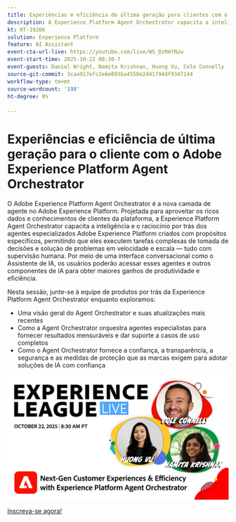 ```yaml
---
title: Experiências e eficiência de última geração para clientes com o Adobe Experience Platform Agent Orchestrator
description: A Experience Platform Agent Orchestrator capacita a inteligência e o raciocínio por trás dos agentes especializados Adobe Experience Platform criados com propósitos específicos, permitindo que eles executem tarefas complexas de tomada de decisões e solução de problemas em velocidade e escala.
kt: KT-19206
solution: Experience Platform
feature: AI Assistant
event-cta-url-live: https://youtube.com/live/WS_DzRmYNzw
event-start-time: 2025-10-22 08:30-7
event-guests: Daniel Wright, Namita Krishnan, Huong Vu, Cole Connelly
source-git-commit: 3caa917efc2e6e093ba4550e2d41794df9347144
workflow-type: tm+mt
source-wordcount: '198'
ht-degree: 0%

---
```


# Experiências e eficiência de última geração para o cliente com o Adobe Experience Platform Agent Orchestrator

O Adobe Experience Platform Agent Orchestrator é a nova camada de agente no Adobe Experience Platform. Projetada para aproveitar os ricos dados e conhecimentos de clientes da plataforma, a Experience Platform Agent Orchestrator capacita a inteligência e o raciocínio por trás dos agentes especializados Adobe Experience Platform criados com propósitos específicos, permitindo que eles executem tarefas complexas de tomada de decisões e solução de problemas em velocidade e escala — tudo com supervisão humana. Por meio de uma interface conversacional como o Assistente de IA, os usuários poderão acessar esses agentes e outros componentes de IA para obter maiores ganhos de produtividade e eficiência.

Nesta sessão, junte-se à equipe de produtos por trás da Experience Platform Agent Orchestrator enquanto exploramos:

* Uma visão geral do Agent Orchestrator e suas atualizações mais recentes
* Como a Agent Orchestrator orquestra agentes especialistas para fornecer resultados mensuráveis e dar suporte a casos de uso completos
* Como o Agent Orchestrator fornece a confiança, a transparência, a segurança e as medidas de proteção que as marcas exigem para adotar soluções de IA com confiança

[![ExL LIVE 17 de janeiro de 2024](assets/WebBanner-v2-Oct22-2025.jpg)](https://engage.adobe.com/ExpLeagueLive-251022.html)

[Inscreva-se agora!](https://engage.adobe.com/ExpLeagueLive-251022.html)
